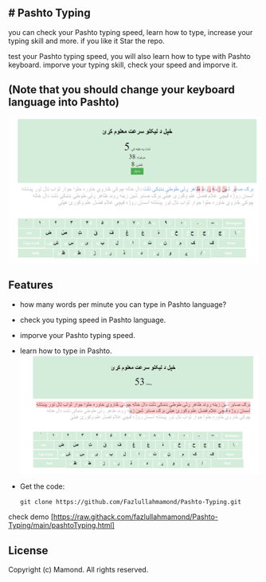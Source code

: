 ## # Pashto Typing

you can check your Pashto typing speed, learn how to type, increase your typing skill and more.
if you like it Star the repo.

test your Pashto typing speed, you will also learn how to type with Pashto keyboard.
imporve your typing skill, check your speed and imporve it.
## (Note that you should change your keyboard language into Pashto)
![Calculator Screenshot](1.png)

## Features
- how many words per minute you can type in Pashto language?
- check you typing speed in Pashto language.
- imporve your Pashto typing speed.
- learn how to type in Pashto.
![Calculator Screenshot](2.png)

- Get the code:
    ```
    git clone https://github.com/Fazlullahmamond/Pashto-Typing.git
    ```


check demo [https://raw.githack.com/fazlullahmamond/Pashto-Typing/main/pashtoTyping.html]


## License
Copyright (c) Mamond. All rights reserved.
